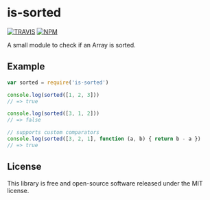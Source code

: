 # is-sorted

[![TRAVIS](https://secure.travis-ci.org/dcousens/is-sorted.png)](http://travis-ci.org/dcousens/is-sorted)
[![NPM](http://img.shields.io/npm/v/is-sorted.svg)](https://www.npmjs.org/package/is-sorted)

A small module to check if an Array is sorted.


## Example

``` javascript
var sorted = require('is-sorted')

console.log(sorted([1, 2, 3]))
// => true

console.log(sorted([3, 1, 2]))
// => false

// supports custom comparators
console.log(sorted([3, 2, 1], function (a, b) { return b - a })
// => true
```


## License

This library is free and open-source software released under the MIT license.
